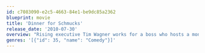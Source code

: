 ```yaml
---
id: c7083090-e2c5-4663-84e1-be9dc85a2362
blueprint: movie
title: 'Dinner for Schmucks'
release_date: '2010-07-30'
overview: "Rising executive Tim Wagner works for a boss who hosts a monthly dinner in which the guest who brings the biggest buffoon gets a career-boost. Tim plans on not attending until he meets Barry, a man who builds dioramas using stuffed mice. Barry's blundering but good intentions send Tim's life into a downward spiral, threatening a major business deal and possibly scuttling Tim's engagement to his fiancee."
genres: '[{"id": 35, "name": "Comedy"}]'
---
```

